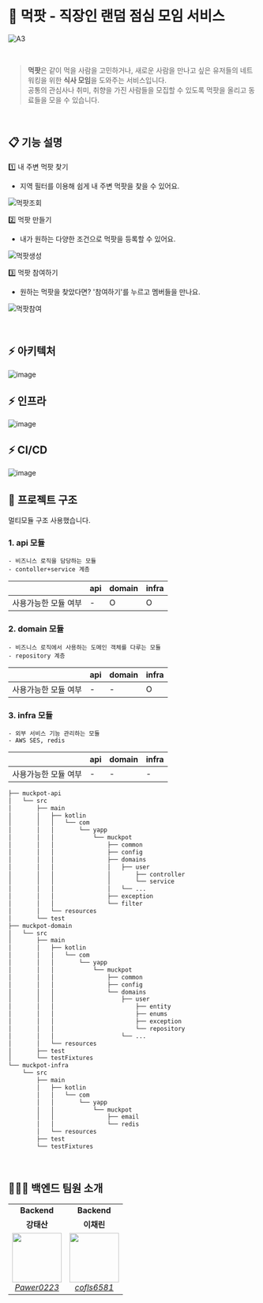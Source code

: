 # 🍖 먹팟 - 직장인 랜덤 점심 모임 서비스 
![A3](https://github.com/YAPP-Github/mukpat-client/assets/51940808/4c268fd2-d239-4a50-9877-a2d475ea58ca)
 
<br/>

> **먹팟**은 같이 먹을 사람을 고민하거나, 새로운 사람을 만나고 싶은 유저들의 네트워킹을 위한 **식사 모임**을 도와주는 서비스입니다. <br/> 
> 공통의 관심사나 취미, 취향을 가진 사람들을 모집할 수 있도록 먹팟을 올리고 동료들을 모을 수 있습니다.   

<br/>  

## 📋 기능 설명

1️⃣ 내 주변 먹팟 찾기  
- 지역 필터를 이용해 쉽게 내 주변 먹팟을 찾을 수 있어요.

![먹팟조회](https://github.com/YAPP-Github/mukpat-server/assets/67696767/06a3b216-6870-426e-b30b-ea1c3c4ba44d)

2️⃣ 먹팟 만들기  
- 내가 원하는 다양한 조건으로 먹팟을 등록할 수 있어요.
  
![먹팟생성](https://github.com/YAPP-Github/mukpat-server/assets/67696767/4cfdac2c-cd09-4a20-b021-74a098fde6d6)
  
3️⃣ 먹팟 참여하기  
- 원하는 먹팟을 찾았다면? '참여하기'를 누르고 멤버들을 만나요.
  
![먹팟참여](https://github.com/YAPP-Github/mukpat-server/assets/67696767/bc13a892-9949-4496-944b-12ed215bfec1)

<br/> 

## ⚡️ 아키텍처
![image](https://github.com/YAPP-Github/mukpat-server/assets/67696767/a79e000d-6e12-4ea4-89cf-8e67413f305c)

## ⚡️ 인프라
![image](https://github.com/YAPP-Github/mukpat-server/assets/67696767/2ecbc514-12c0-4c4b-9e47-6dd93ebd4552)

## ⚡️ CI/CD
![image](https://github.com/YAPP-Github/mukpat-server/assets/67696767/7d77ed37-ccb8-41e5-a4e3-8f79d6ce934c)


## 📁 프로젝트 구조
멀티모듈 구조 사용했습니다.

### 1. api 모듈

```text
- 비즈니스 로직을 담당하는 모듈
- contoller+service 계층
```

|             | api | domain | infra | 
|-------------|---------|---------|---------|
| 사용가능한 모듈 여부 | -       | O       | O       |

### 2. domain 모듈

```text
- 비즈니스 로직에서 사용하는 도메인 객체를 다루는 모듈 
- repository 계층
```
|             | api | domain | infra | 
|-------------|---------|---------|---------|
| 사용가능한 모듈 여부 | -       | -       | O       |

### 3. infra 모듈

```text
- 외부 서비스 기능 관리하는 모듈
- AWS SES, redis
```

|             | api | domain | infra | 
|-------------|---------|---------|---------|
| 사용가능한 모듈 여부 | -       | -       | -       |

```bash
├── muckpot-api
│   └── src
│       ├── main
│       │   ├── kotlin
│       │   │   └── com
│       │   │       └── yapp
│       │   │           └── muckpot
│       │   │               ├── common
│       │   │               ├── config
│       │   │               ├── domains
│       │   │               │   ├── user
│       │   │               │       ├── controller
│       │   │               │       └── service
│       │   │               │   └── ...
│       │   │               ├── exception
│       │   │               └── filter
│       │   └── resources
│       └── test
├── muckpot-domain
│   └── src
│       ├── main
│       │   ├── kotlin
│       │   │   └── com
│       │   │       └── yapp
│       │   │           └── muckpot
│       │   │               ├── common
│       │   │               ├── config
│       │   │               └── domains
│       │   │                   ├── user
│       │   │                       ├── entity
│       │   │                       ├── enums
│       │   │                       ├── exception
│       │   │                       └── repository
│       │   │                   └── ...
│       │   └── resources
│       ├── test
│       └── testFixtures
└── muckpot-infra
    └── src
        ├── main
        │   ├── kotlin
        │   │   └── com
        │   │       └── yapp
        │   │           └── muckpot
        │   │               ├── email
        │   │               └── redis
        │   └── resources
        ├── test
        └── testFixtures
```

<br/>

## 👩🏻‍💻 백엔드 팀원 소개

<table>
    <tr align="center">
        <td><B>Backend</B></td>
        <td><B>Backend</B></td>
    </tr>
    <tr align="center">
        <td><B>강태산</B></td>
        <td><B>이채린</B></td>
    </tr>
    <tr align="center">
        <td>
            <img src="https://github.com/Pawer0223.png?size=100" width="100">
            <br>
            <a href="https://github.com/Pawer0223"><I>Pawer0223</I></a>
        </td>
        <td>
            <img src="https://github.com/cofls6581.png?size=100" width="100">
            <br>
            <a href="https://github.com/cofls6581"><I>cofls6581</I></a>
        </td>
    </tr>
</table>
